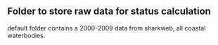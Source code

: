 ## Folder to store raw data for status calculation
default folder contains a 2000-2009 data from sharkweb, all coastal waterbodies.